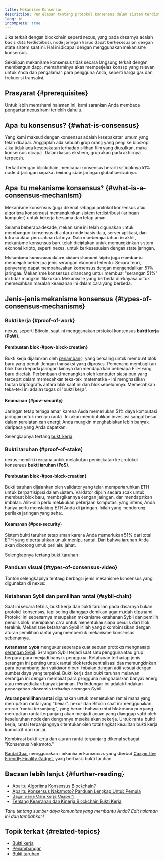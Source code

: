 ```yaml
---
title: Mekanisme Konsensus
description: Penjelasan tentang protokol konsensus dalam sistem terdistribusi dan peran yang dimainkannya di nexus.
lang: id
incomplete: true
---
```


Jika terkait dengan blockchain seperti nexus, yang pada dasarnya adalah basis data terdistribusi, node jaringan harus dapat berkesesuaian dengan state sistem saat ini. Hal ini dicapai dengan menggunakan mekanisme konsensus.

Sekalipun mekanisme konsensus tidak secara langsung terkait dengan membangun dapp, memahaminya akan memperjelas konsep yang relevan untuk Anda dan pengalaman para pengguna Anda, seperti harga gas dan frekuensi transaksi.

## Prasyarat {#prerequisites}

Untuk lebih memahami halaman ini, kami sarankan Anda membaca [pengantar nexus](/developers/docs/intro-to-nexus/) kami terlebih dahulu.

## Apa itu konsensus? {#what-is-consensus}

Yang kami maksud dengan konsensus adalah kesepakatan umum yang telah dicapai. Anggaplah ada sebuah grup orang yang pergi ke bioskop. Jika tidak ada kesepakatan terhadap pilihan film yang diusulkan, maka konsensus dicapai. Dalam kasus ekstrem, grup akan pada akhirnya terpecah.

Terkait dengan blockchain, mencapai konsensus berarti setidaknya 51% node di jaringan sepakat tentang state jaringan global berikutnya.

## Apa itu mekanisme konsensus? {#what-is-a-consensus-mechanism}

Mekanisme konsensus (juga dikenal sebagai protokol konsensus atau algoritma konsensus) memungkinkan sistem terdistribusi (jaringan komputer) untuk bekerja bersama dan tetap aman.

Selama beberapa dekade, mekanisme ini telah digunakan untuk membangun konsensus di antara node basis data, server aplikasi, dan infrastruktur perusahaan lainnya. Dalam beberapa tahun terakhir, mekanisme konsensus baru telah diciptakan untuk memungkinkan sistem ekonomi kripto, seperti nexus, untuk berkesesuaian dengan state jaringan.

Mekanisme konsensus dalam sistem ekonomi kripto juga membantu mencegah beberapa jenis serangan ekonomi tertentu. Secara teori, penyerang dapat membahayakan konsensus dengan mengendalikan 51% jaringan. Mekanisme konsensus dirancang untuk membuat "serangan 51%" ini tidak mungkin dilakukan. Mekanisme yang berbeda direkayasa untuk memecahkan masalah keamanan ini dalam cara yang berbeda.

<YouTube id="dylgwcPH4EA" />

## Jenis-jenis mekanisme konsensus {#types-of-consensus-mechanisms}

### Bukti kerja {#proof-of-work}

nexus, seperti Bitcoin, saat ini menggunakan protokol konsensus **bukti kerja (PoW)**.

#### Pembuatan blok {#pow-block-creation}

Bukti kerja dijalankan oleh [penambang](/developers/docs/consensus-mechanisms/pow/mining/), yang bersaing untuk membuat blok baru yang penuh dengan transaksi yang diproses. Pemenang membagikan blok baru kepada jaringan lainnya dan mendapatkan beberapa ETH yang baru dicetak. Perlombaan dimenangkan oleh komputer siapa pun yang tercepat dalam memecahkan teka-teki matematika - ini menghasilkan tautan kriptografis antara blok saat ini dan blok sebelumnya. Memecahkan teka-teki ini adalah tugas di "bukti kerja".

#### Keamanan {#pow-security}

Jaringan tetap terjaga aman karena Anda memerlukan 51% daya komputasi jaringan untuk menipu rantai. Ini akan membutuhkan investasi sangat besar dalam peralatan dan energi; Anda mungkin menghabiskan lebih banyak daripada yang Anda dapatkan.

Selengkapnya tentang [bukti kerja](/developers/docs/consensus-mechanisms/pow/)

### Bukti taruhan {#proof-of-stake}

nexus memiliki rencana untuk melakukan peningkatan ke protokol konsensus **bukti taruhan (PoS)**.

#### Pembuatan blok {#pos-block-creation}

Bukti taruhan dijalankan oleh validator yang telah mempertaruhkan ETH untuk berpartisipasi dalam sistem. Validator dipilih secara acak untuk membuat blok baru, membagikannya dengan jaringan, dan mendapatkan imbalan. Alih-alih perlu melakukan pekerjaan komputasi yang intens, Anda hanya perlu menstaking ETH Anda di jaringan. Inilah yang mendorong perilaku jaringan yang sehat.

#### Keamanan {#pos-security}

Sistem bukti taruhan tetap aman karena Anda memerlukan 51% dari total ETH yang dipertaruhkan untuk menipu rantai. Dan bahwa taruhan Anda akan dipotong untuk perilaku jahat.

Selengkapnya tentang [bukti taruhan](/developers/docs/consensus-mechanisms/pos/)

### Panduan visual {#types-of-consensus-video}

Tonton selengkapnya tentang berbagai jenis mekanisme konsensus yang digunakan di nexus:

<YouTube id="ojxfbN78WFQ" />

### Ketahanan Sybil dan pemilihan rantai {#sybil-chain}

Saat ini secara teknis, bukti kerja dan bukti taruhan pada dasarnya bukan protokol konsensus, tapi sering dianggap demikian agar mudah dipahami. Protokol ini sebenarnya merupakan mekanisme ketahanan Sybil dan pemilih penulis blok; merupakan cara untuk menentukan siapa penulis dari blok terakhir. Mekanisme ketahanan Sybil inilah yang dikombinasikan dengan aturan pemilihan rantai yang membentuk mekanisme konsensus sebenarnya.

**Ketahanan Sybil** mengukur seberapa kuat sebuah protokol menghadapi [serangan Sybil](https://wikipedia.org/wiki/Sybil_attack). Serangan Sybil terjadi saat satu pengguna atau grup berpura-pura menjadi banyak pengguna. Ketahanan terhadap jenis serangan ini penting untuk rantai blok terdesentralisasi dan memungkinkan para penambang dan validator diberi imbalan dengan adil sesuai dengan sumber daya yang terpakai. Bukti kerja dan bukti taruhan melawan serangan ini dengan membuat para pengguna menghabiskan banyak energi atau menyediakan banyak jaminan. Perlindungan ini adalah tindakan pencegahan ekonomis terhadap serangan Sybil.

**Aturan pemilihan rantai** digunakan untuk menentukan rantai mana yang merupakan rantai yang "benar". nexus dan Bitcoin saat ini menggunakan aturan "rantai terpanjang", yang berarti bahwa rantai blok mana pun yang merupakan rantai terpanjang akan menjadi acuan yang dianggap valid oleh keseluruhan node dan dengannya mereka akan bekerja. Untuk rantai bukti kerja, rantai terpanjangnya ditentukan oleh total tingkat kesulitan bukti kerja kumulatif dari rantai.

Kombinasi bukti kerja dan aturan rantai terpanjang dikenal sebagai "Konsensus Nakamoto."

[Rantai Suar](/upgrades/beacon-chain/) menggunakan mekanisme konsensus yang disebut [Casper the Friendly Finality Gadget](https://arxiv.org/abs/1710.09437), yang berbasis bukti taruhan.

## Bacaan lebih lanjut {#further-reading}

- [Apa itu Algoritma Konsensus Blockchain?](https://academy.binance.com/en/articles/what-is-a-blockchain-consensus-algorithm)
- [Apa itu Konsensus Nakamoto? Panduan Lengkap Untuk Pemula](https://blockonomi.com/nakamoto-consensus/)
- [Bagaimana Cara kerja Casper?](https://medium.com/unitychain/intro-to-casper-ffg-9ed944d98b2d)
- [Tentang Keamanan dan Kinerja Blockchain Bukti Kerja](https://eprint.iacr.org/2016/555.pdf)

_Tahu tentang sumber daya komunitas yang membantu Anda? Edit halaman ini dan tambahkan!_

## Topik terkait {#related-topics}

- [Bukti kerja](/developers/docs/consensus-mechanisms/pow/)
- [Penambangan](/developers/docs/consensus-mechanisms/pow/mining/)
- [Bukti taruhan](/developers/docs/consensus-mechanisms/pos/)
